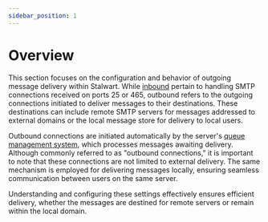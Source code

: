 ```yaml
---
sidebar_position: 1
---
```


# Overview

This section focuses on the configuration and behavior of outgoing message delivery within Stalwart. While [inbound](/docs/mta/inbound/overview) pertain to handling SMTP connections received on ports 25 or 465, outbound refers to the outgoing connections initiated to deliver messages to their destinations. These destinations can include remote SMTP servers for messages addressed to external domains or the local message store for delivery to local users.

Outbound connections are initiated automatically by the server's [queue management system](/docs/mta/queue/overview), which processes messages awaiting delivery. Although commonly referred to as "outbound connections," it is important to note that these connections are not limited to external delivery. The same mechanism is employed for delivering messages locally, ensuring seamless communication between users on the same server.

Understanding and configuring these settings effectively ensures efficient delivery, whether the messages are destined for remote servers or remain within the local domain.
